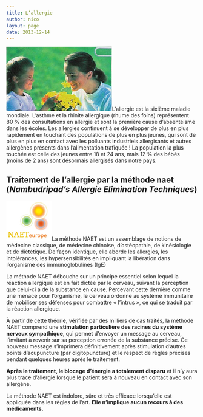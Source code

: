 ```yaml
---
title: L’allergie
author: nico
layout: page
date: 2013-12-14
---
```


<img class="alignleft size-full wp-image-354" alt="allergie" src="./images/allergie.jpg" width="279" height="169" />L’allergie est la sixième maladie mondiale. L’asthme et la rhinite allergique (rhume des foins) représentent 80 % des consultations en allergie et sont la première cause d’absentéisme dans les écoles. Les allergies continuent à se développer de plus en plus rapidement en touchant des populations de plus en plus jeunes, qui sont de plus en plus en contact avec les polluants industriels allergisants et autres allergènes présents dans l’alimentation trafiquée ! La population la plus touchée est celle des jeunes entre 18 et 24 ans, mais 12 % des bébés (moins de 2 ans) sont désormais allergisés dans notre pays.

## Traitement de l’allergie par la méthode naet (<em lang="en">Nambudripad’s Allergie Elimination Techniques</em>)

<img class="size-full wp-image-206 alignright" alt="logo_naet_petit" src="./images/logo_naet_petit.png" width="120" height="106" />La méthode NAET est un assemblage de notions de médecine classique, de médecine chinoise, d’ostéopathie, de kinésiologie et de diététique. De façon identique, elle aborde les allergies, les intolérances, les hypersensibilités en impliquant la libération dans l’organisme des immunoglobulines (IgE)

La méthode NAET débouche sur un principe essentiel selon lequel la réaction allergique est en fait dictée par le cerveau, suivant la perception que celui-ci a de la substance en cause. Percevant cette dernière comme une menace pour l’organisme, le cerveau ordonne au système immunitaire de mobiliser ses défenses pour combattre « l’intrus », ce qui se traduit par la réaction allergique.

À partir de cette théorie, vérifiée par des milliers de cas traités, la méthode NAET comprend une **stimulation particulière des racines du système nerveux sympathique**, qui permet d’envoyer un message au cerveau, l’invitant à revenir sur sa perception erronée de la substance précise. Ce nouveau message s’imprimera définitivement après stimulation d’autres points d’acupuncture (par digitopuncture) et le respect de règles précises pendant quelques heures après le traitement.

**Après le traitement, le blocage d’énergie a totalement disparu** et il n’y aura plus trace d’allergie lorsque le patient sera à nouveau en contact avec son allergène.

La méthode NAET est indolore, sûre et très efficace lorsqu’elle est appliquée dans les règles de l’art. **Elle n’implique aucun recours à des médicaments.**

 [1]: ./images/logo_naet_petit.png
